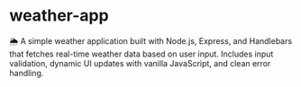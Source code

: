 # weather-app
🌦️ A simple weather application built with Node.js, Express, and Handlebars that fetches real-time weather data based on user input. Includes input validation, dynamic UI updates with vanilla JavaScript, and clean error handling.
